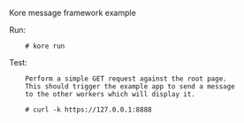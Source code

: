 Kore message framework example

Run:
```
	# kore run
```

Test:
```
	Perform a simple GET request against the root page.
	This should trigger the example app to send a message
	to the other workers which will display it.

	# curl -k https://127.0.0.1:8888
```
